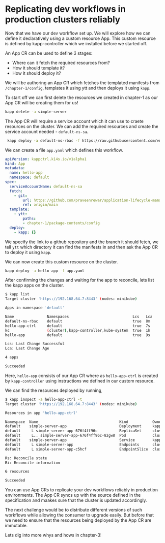 # Replicating dev workflows in production clusters reliably

Now that we have our dev workflow set up. We will explore how we can define it declaratively using a custom resource App. This custom resource is defined by kapp-controller which we installed before we started off.

An App CR can be used to define 3 stages:
- Where can it fetch the required resources from?
- How it should template it?
- How it should deploy it?

We will be authoring an App CR which fetches the templated manifests from `/chapter-1/config`, templates it using ytt and then deploys it using `kapp`.

To start off we can first delete the resources we created in chapter-1 as our App CR will be creating them for us!
```bash
kapp delete -a simple-server
```

The App CR will require a service account which it can use to craete resources on the cluster. We can add the required resources and create the service account needed - `default-ns-sa`.
```bash
 kapp deploy -a default-ns-rbac -f https://raw.githubusercontent.com/vmware-tanzu/carvel-kapp-controller/develop/examples/rbac/default-ns.yml
```

We can create a file `app.yaml` which defines this workflow.

```yaml
apiVersion: kappctrl.k14s.io/v1alpha1
kind: App
metadata:
  name: hello-app
  namespace: default
spec:
  serviceAccountName: default-ns-sa
  fetch:
    - git:
        url: https://github.com/praveenrewar/application-lifecycle-management
        ref: origin/main
  template:
    - ytt:
        paths:
        - chapter-1/package-contents/config
  deploy:
    - kapp: {}
```
We specify the link to a github repository and the branch it should fetch, we tell `ytt` which directory it can find the manifests in and then ask the App CR to deploy it using `kapp`.

We can now create this custom resource on the cluster.
```bash
kapp deploy -a hello-app -f app.yaml
```
After confirming the changes and waiting for the app to reconcile, lets list the kapp apps on the cluster.
```bash
$ kapp list
Target cluster 'https://192.168.64.7:8443' (nodes: minikube)

Apps in namespace 'default'

Name               Namespaces                             Lcs   Lca  
default-ns-rbac    default                                true  8m  
hello-app-ctrl     default                                true  7s  
kc                 (cluster),kapp-controller,kube-system  true  1h  
hello-app          default                                true  9s  

Lcs: Last Change Successful
Lca: Last Change Age

4 apps

Succeeded
```
Here, `hello-app` consists of our App CR where as `hello-app-ctrl` is created by `kapp-controller` using instructions we defined in our custom resource.

We can find the resources deployed by running,
```bash
$ kapp inspect -a hello-app-ctrl -t
Target cluster 'https://192.168.64.7:8443' (nodes: minikube)

Resources in app 'hello-app-ctrl'

Namespace  Name                                     Kind           Owner    Conds.  Rs  Ri  Age  
default    simple-server-app                        Deployment     kapp     2/2 t   ok  -   31s  
default     L simple-server-app-676f4ff96c          ReplicaSet     cluster  -       ok  -   31s  
default     L.. simple-server-app-676f4ff96c-82gw8  Pod            cluster  4/4 t   ok  -   31s  
default    simple-server-app                        Service        kapp     -       ok  -   31s  
default     L simple-server-app                     Endpoints      cluster  -       ok  -   31s  
default     L simple-server-app-c5hcf               EndpointSlice  cluster  -       ok  -   31s  

Rs: Reconcile state
Ri: Reconcile information

6 resources

Succeeded
```

You can use App CRs to replicate your dev workflows reliably in production environments. The App CR syncs up with the source defined in the specification and maakes sure that the cluster is updated accordingly.

The next challenge would be to distribute different versions of such workflows while allowing the consumer to upgrade easily. But before that we need to ensure that the resources being deployed by the App CR are immutable.

Lets dig into more whys and hows in chapter-3!